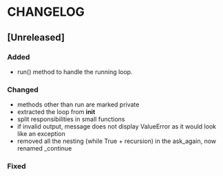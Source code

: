 # CHANGELOG

## [Unreleased]

### Added

- run() method to handle the running loop.


### Changed

- methods other than run are marked private
- extracted the loop from __init__
- split responsibilities in small functions
- if invalid output, message does not display ValueError as it would look like an exception
- removed all the nesting (while True + recursion) in the ask_again, now renamed _continue

### Fixed
